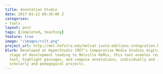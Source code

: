 ```yaml
---
title: Annotation Studio
date: 2017-03-22 09:36:00 Z
categories:
- tools
layout: post
tags: [completed, teaching]
feature: true
image: "/images/rslt.png"
project_url: http://mel.hofstra.edu/melcat-juxta-editions-integration.html#melcat
blurb: Developed at HyperStudio (MIT’s Comparative Media Studies digital lab) as a
  stage of development leading to Melville ReMix, this tool enables readers to upload
  text, highlight passages, and compose annotations, individually and in groups, for
  scholarly and pedagogical projects.
---
```

